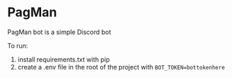 # PagMan
PagMan bot is a simple Discord bot

To run:
1) install requirements.txt with pip
2) create a .env file in the root of the project with `BOT_TOKEN=bottokenhere`
